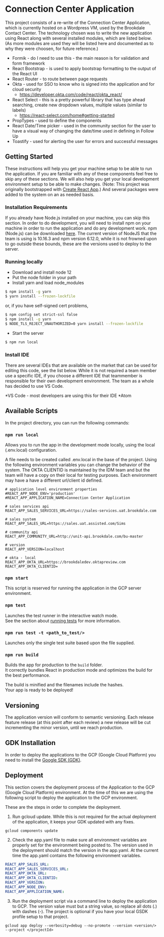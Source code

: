 # Connection Center Application

This project consists of a re-write of the Connection Center Application, which is currently hosted on a Wordpress VM, used by the Brookdale Contact Center.  The technology chosen was to write the new application using React along with several installed modules, which are listed below. (As more modules are used they will be listed here and documented as to why they were choosen, for future reference.)

* Formik - do I need to use this - the main reason is for validation and form framework
* React Bootstrap - is used to apply bootstrap formatting to the output of the React UI
* React Router - to route between page requests
* Okta - used for SSO to know who is signed into the application and for cloud security 
  - https://developer.okta.com/code/react/okta_react/
* React Select - this is a pretty powerful library that has type ahead searching, create new dropdown values, multiple values (similar to labels)
	- https://react-select.com/home#getting-started
* PropTypes - used to define the components
* React Date/Time picker - used in the community section for the user to have a visual way of changing the date/time used in defining in Follow Up
* Toastify - used for alerting the user for errors and successful messages


## Getting Started

These instructions will help you get your machine setup to be able to run the application. If you are familiar with any
of these components feel free to skip any of these sections. We will also help you get your local development
environment setup to be able to make changes. (Note: This project was originally bootstrapped with 
[Create React App](https://github.com/facebook/create-react-app).)  And several packages were added to the system on
an as needed basis.

### Installation Requirements

If you already have Node.js installed on your machine, you can skip this section.  In order to do development, you 
will need to install npm on your machine in order to run the application and do any development work.  npm 
(Node.js) can be downloaded [here](https://nodejs.org/en/download/).  The current version of NodeJS that the team is 
using is 10.16.3 and npm version 6.12.0, while it is not frowned upon to go outside these bounds, these are the 
versions used to deploy to the server.

### Running locally

* Download and install node 12
* Put the node folder in your path 
* Install yarn and load node_modules

```bash
$ npm install -g yarn
$ yarn install --frozen-lockfile
```

or, if you have self-signed cert problems,

```bash
$ npm config set strict-ssl false
$ npm install -g yarn
$ NODE_TLS_REJECT_UNAUTHORIZED=0 yarn install --frozen-lockfile
```

* Start the server

```bash
$ npm run local
```

### Install IDE

There are several IDEs that are available on the market that can be used for editing this code, see the list below.  While it is not required a team member use a specific IDE, if you choose a different IDE that teammember is responsible for their own development environment.  The team as a whole has decided to use VS Code.

*VS Code - most developers are using this for their IDE
*Atom

## Available Scripts

In the project directory, you can run the following commands:

### `npm run local`

Allows you to run the app in the development mode locally, using the local (.env.local) configuration.

A file needs to be created called .env.local in the base of the project.  Using the following environment variables you can change the behavior of the system.  The OKTA CLIENTID is maintained by the IDM team and but the team will have a copy on their local for testing purposes.  Each environment may have a have a different url/client id defined.

````
# application level environment properties
#REACT_APP_NODE_ENV='production'
#REACT_APP_APPLICATION_NAME=Connection Center Application

# sales services api
REACT_APP_SALES_SERVICES_URL=https://sales-services.uat.brookdale.com

# sales system
REACT_APP_SALES_URL=https://sales.uat.assisted.com/Sims

# community api
REACT_APP_COMMUNITY_URL=http://unit-api.brookdale.com/bu-master

# version
REACT_APP_VERSION=localhost

# okta - local
REACT_APP_OKTA_URL=https://brookdaledev.oktapreview.com
REACT_APP_OKTA_CLIENTID=
````

### `npm start`

This script is reserved for running the application in the GCP server environment.

### `npm test`

Launches the test runner in the interactive watch mode.<br>
See the section about [running tests](https://facebook.github.io/create-react-app/docs/running-tests) for more information.

### `npm run test -t <path_to_test/>`

Launches only the single test suite based upon the file supplied.

### `npm run build`

Builds the app for production to the `build` folder.<br>
It correctly bundles React in production mode and optimizes the build for the best performance.

The build is minified and the filenames include the hashes.<br>
Your app is ready to be deployed!

## Versioning

The application version will conform to semantic versioning.  Each release feature release (at this point after each review) a new release will be cut incrementing the
minor version, until we reach production.

## GDK Installation

In order to deploy the applications to the GCP (Google Cloud Platform) you need to install the [Google SDK (GDK)](https://cloud.google.com/sdk/).

## Deployment

This section covers the deployment process of the Application to the GCP (Google Cloud Platform) environment.  At the time of this we are using the following script to deploy the application to the GCP environment.  

These are the steps in order to complete the deployment.

1. Run gcloud update.  While this is not required for the actual deployment of the application, it keeps your GDK updated with any fixes.
```
gcloud components update
```
2. Check the app.yaml file to make sure all environment variables are properly set for the environment being posted to.  The version used in the deployment should match the version in the app.yaml.  At the current time the app.yaml contains the following environment variables.
```yaml
REACT_APP_SALES_URL:
REACT_APP_SALES_SERVICES_URL:
REACT_APP_OKTA_URL:
REACT_APP_OKTA_CLIENTID:
REACT_APP_VERSION:
REACT_APP_NODE_ENV:
REACT_APP_APPLICATION_NAME:
```
3. Run the deployment script via a command line to deploy the application to GCP.  The version value must but a string value, so replace all dots (.) with dashes (-). The project is optional if you have your local GSDK profile setup to that project.
```
gcloud app deploy --verbosity=debug --no-promote --version <version/> --project </projectId>
```
